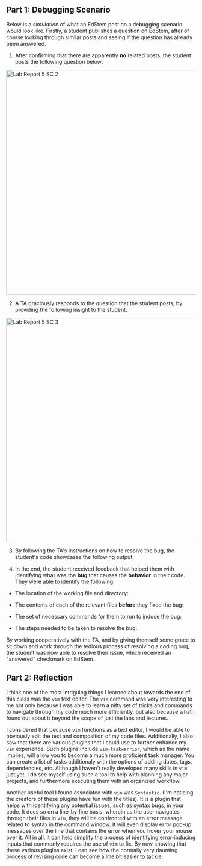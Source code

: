 ## Part 1: Debugging Scenario

Below is a *simulation* of what an EdStem post on a debugging scenario would look like. Firstly, a student publishes a question on EdStem, after of course looking through similar posts and seeing if the question has already been answered. 

1. After confirming that there are apparently **no** related posts, the student posts the following question below:
<img width="597" alt="Lab Report 5 SC 2" src="https://github.com/ejchas/cse15l-lab-reports/assets/156235662/7363b540-71b8-4ec5-b71f-9b519747a92c">

2. A TA graciously responds to the question that the student posts, by providing the following insight to the student:
<img width="596" alt="Lab Report 5 SC 3" src="https://github.com/ejchas/cse15l-lab-reports/assets/156235662/b8e33fa1-e67f-456b-804c-988745991404">

3. By following the TA's instructions on how to resolve the bug, the student's code showcases the following output:

4. In the end, the student received feedback that helped them with identifying what was the **bug** that causes the **behavior** in their code. They were able to identify the following:

- The location of the working file and directory:

- The contents of each of the relevant files **before** they fixed the bug:

- The set of necessary commands for them to run to induce the bug:

- The steps needed to be taken to resolve the bug:


By working cooperatively with the TA, and by giving themself some grace to sit down and work through the tedious process of resolving a coding bug, the student was now able to resolve their issue, which received an "answered" checkmark on EdStem.

## Part 2: Reflection

I think one of the most intriguing things I learned about towards the end of this class was the `vim` text editor. The `vim` command was very interesting to me not only because I was able to learn a nifty set of tricks and commands to navigate through my code much more efficiently, but also because what I found out about it beyond the scope of just the labs and lectures. 

I considered that because `vim` functions as a text editor, I would be able to obviously edit the text and composition of my code files. Additionally, I also saw that there are various plugins that I could use to further enhance my `vim` experience. Such plugins include `vim-taskwarrior`, which as the name implies, will allow you to become a much more proficient task manager. You can create a list of tasks additionaly with the options of adding dates, tags, dependencies, etc. Although I haven't really developed many skills in `vim` just yet, I do see myself using such a tool to help with planning any major projects, and furthermore executing them with an organized workflow. 

Another useful tool I found associated with `vim` was `Syntastic`. (I'm noticing the creators of these plugins have fun with the titles). It is a plugin that helps with identifying any potential issues, such as syntax bugs, in your code. It does so on a line-by-line basis, wherein as the user navigates through their files in `vim`, they will be confronted with an error message related to syntax in the command window. It will even display error pop-up messages over the line that contains the error when you hover your mouse over it. All in all, it can help simplify the process of identifying error-inducing inputs that commonly requires the use of `vim` to fix. By now knowing that these various plugins exist, I can see how the normally very daunting process of revising code can become a litle bit easier to tackle. 
